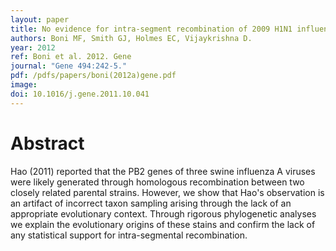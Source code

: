 ```yaml
---
layout: paper
title: No evidence for intra-segment recombination of 2009 H1N1 influenza virus in swine.
authors: Boni MF, Smith GJ, Holmes EC, Vijaykrishna D.
year: 2012
ref: Boni et al. 2012. Gene
journal: "Gene 494:242-5."
pdf: /pdfs/papers/boni(2012a)gene.pdf
image:
doi: 10.1016/j.gene.2011.10.041
---
```


# Abstract
Hao (2011) reported that the PB2 genes of three swine influenza A viruses were likely generated through homologous recombination between two closely related parental strains. However, we show that Hao's observation is an artifact of incorrect taxon sampling arising through the lack of an appropriate evolutionary context. Through rigorous phylogenetic analyses we explain the evolutionary origins of these stains and confirm the lack of any statistical support for intra-segmental recombination.
